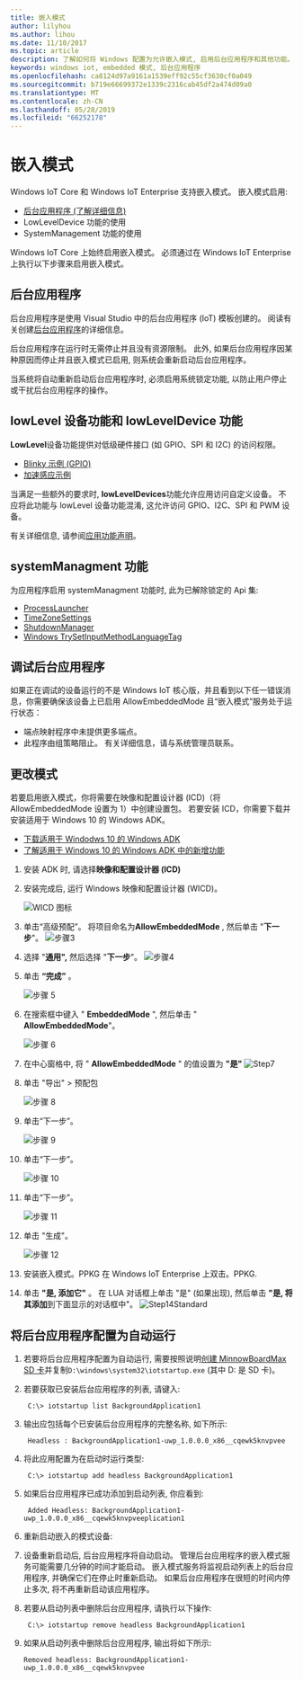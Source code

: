 ```yaml
---
title: 嵌入模式
author: lilyhou
ms.author: lihou
ms.date: 11/10/2017
ms.topic: article
description: 了解如何将 Windows 配置为允许嵌入模式, 启用后台应用程序和其他功能。
keywords: windows iot, embedded 模式, 后台应用程序
ms.openlocfilehash: ca8124d97a9161a1539eff92c55cf3630cf0a049
ms.sourcegitcommit: b719e66699372e1339c2316cab45df2a474d09a0
ms.translationtype: MT
ms.contentlocale: zh-CN
ms.lasthandoff: 05/28/2019
ms.locfileid: "66252178"
---
```

# <a name="embedded-mode"></a>嵌入模式

Windows IoT Core 和 Windows IoT Enterprise 支持嵌入模式。 嵌入模式启用:

* [后台应用程序 (了解详细信息)](https://docs.microsoft.com/windows/iot-core/develop-your-app/backgroundapplications)
* LowLevelDevice 功能的使用
* SystemManagement 功能的使用

Windows IoT Core 上始终启用嵌入模式。
必须通过在 Windows IoT Enterprise 上执行以下步骤来启用嵌入模式。

## <a name="background-applications"></a>后台应用程序

后台应用程序是使用 Visual Studio 中的后台应用程序 (IoT) 模板创建的。
阅读有关创建[后台应用程序](https://docs.microsoft.com/windows/iot-core/develop-your-app/backgroundapplications)的详细信息。

后台应用程序在运行时无需停止并且没有资源限制。 此外, 如果后台应用程序因某种原因而停止并且嵌入模式已启用, 则系统会重新启动后台应用程序。

当系统将自动重新启动后台应用程序时, 必须启用系统锁定功能, 以防止用户停止或干扰后台应用程序的操作。

## <a name="lowlevel-device-capability-and-lowleveldevice-capability"></a>lowLevel 设备功能和 lowLevelDevice 功能

**LowLevel**设备功能提供对低级硬件接口 (如 GPIO、SPI 和 I2C) 的访问权限。

* [Blinky 示例 (GPIO)](https://developer.microsoft.com/en-us/windows/iot/samples/helloblinky)
* [加速感应示例](https://github.com/Microsoft/Windows-iotcore-samples/tree/master/Samples/Accelerometer)

当满足一些额外的要求时, **lowLevelDevices**功能允许应用访问自定义设备。 不应将此功能与 lowLevel 设备功能混淆, 这允许访问 GPIO、I2C、SPI 和 PWM 设备。

有关详细信息, 请参阅[应用功能声明](https://docs.microsoft.com/en-us/windows/uwp/packaging/app-capability-declarations)。

## <a name="systemmanagment-capability"></a>systemManagment 功能

为应用程序启用 systemManagment 功能时, 此为已解除锁定的 Api 集:  

* [ProcessLauncher](https://msdn.microsoft.com/library/windows/apps/windows.system.processlauncher.aspx)
* [TimeZoneSettings](https://msdn.microsoft.com/library/windows/apps/windows.system.timezonesettings.aspx)
* [ShutdownManager](https://msdn.microsoft.com/library/windows/apps/windows.system.shutdownmanager.aspx)
* [Windows TrySetInputMethodLanguageTag](https://msdn.microsoft.com/library/windows/apps/windows.globalization.language.trysetinputmethodlanguagetag.aspx)

## <a name="debugging-background-applications"></a>调试后台应用程序

如果正在调试的设备运行的不是 Windows IoT 核心版，并且看到以下任一错误消息，你需要确保该设备上已启用 AllowEmbeddedMode 且“嵌入模式”服务处于运行状态：

* 端点映射程序中未提供更多端点。
* 此程序由组策略阻止。 有关详细信息，请与系统管理员联系。

## <a name="changing-the-mode"></a>更改模式
若要启用嵌入模式，你将需要在映像和配置设计器 (ICD)（将 AllowEmbeddedMode 设置为 1）中创建设置包。  若要安装 ICD，你需要下载并安装适用于 Windows 10 的 Windows ADK。

* [下载适用于 Windodws 10 的 Windows ADK](http://go.microsoft.com/fwlink/p/?LinkId=526740)
* [了解适用于 Windows 10 的 Windows ADK 中的新增功能](https://msdn.microsoft.com/library/windows/hardware/dn927348(v=vs.85).aspx)

1. 安装 ADK 时, 请选择**映像和配置设计器 (ICD)**
2. 安装完成后, 运行 Windows 映像和配置设计器 (WICD)。

    ![WICD 图标](../media/EmbeddedMode/WICD_Icon.png)

3. 单击“高级预配”。  将项目命名为**AllowEmbeddedMode** , 然后单击 "**下一步**"。
    ![步骤3](../media/EmbeddedMode/Step3.png)

4. 选择 "**通用",** 然后选择 "**下一步**"。
    ![步骤4](../media/EmbeddedMode/Step4.png)

5. 单击 **“完成”** 。

    ![步骤 5](../media/EmbeddedMode/Step5.png)

6. 在搜索框中键入 " **EmbeddedMode** ", 然后单击 " **AllowEmbeddedMode**"。

    ![步骤 6](../media/EmbeddedMode/Step6.png)

7. 在中心窗格中, 将 " **AllowEmbeddedMode** " 的值设置为 **"是"** ![Step7](../media/EmbeddedMode/Step7.png)

8. 单击 "导出" > 预配包

    ![步骤 8](../media/EmbeddedMode/Step8.png)

9. 单击“下一步”。

    ![步骤 9](../media/EmbeddedMode/Step9.png)

10. 单击“下一步”。

    ![步骤 10](../media/EmbeddedMode/Step10.png)

11. 单击“下一步”。

    ![步骤 11](../media/EmbeddedMode/Step11.png)

12. 单击 "生成"。

    ![步骤 12](../media/EmbeddedMode/Step12.png)

13. 安装嵌入模式。PPKG 在 Windows IoT Enterprise 上双击。PPKG.

14. 单击 **"是, 添加它"** 。
    在 LUA 对话框上单击 "是" (如果出现), 然后单击 **"是, 将其添加**到下面显示的对话框中"。
    ![Step14Standard](../media/EmbeddedMode/Step14Standard.png)


## <a name="configuring-a-background-application-to-run-automatically"></a>将后台应用程序配置为自动运行
1. 若要将后台应用程序配置为自动运行, 需要按照说明[创建 MinnowBoardMax SD 卡](https://developer.microsoft.com/en-us/windows/iot/getstarted)并复制`D:\windows\system32\iotstartup.exe` (其中 D: 是 SD 卡)。

2. 若要获取已安装后台应用程序的列表, 请键入:

        C:\> iotstartup list BackgroundApplication1

3. 输出应包括每个已安装后台应用程序的完整名称, 如下所示:

        Headless : BackgroundApplication1-uwp_1.0.0.0_x86__cqewk5knvpvee

5. 将此应用配置为在启动时运行类型:

        C:\> iotstartup add headless BackgroundApplication1

6. 如果后台应用程序已成功添加到启动列表, 你应看到:

        Added Headless: BackgroundApplication1-uwp_1.0.0.0_x86__cqewk5knvpveeplication1

7. 重新启动嵌入的模式设备:

8. 设备重新启动后, 后台应用程序将自动启动。  管理后台应用程序的嵌入模式服务可能需要几分钟的时间才能启动。  嵌入模式服务将监视启动列表上的后台应用程序, 并确保它们在停止时重新启动。  如果后台应用程序在很短的时间内停止多次, 将不再重新启动该应用程序。

9. 若要从启动列表中删除后台应用程序, 请执行以下操作:

        C:\> iotstartup remove headless BackgroundApplication1

10. 如果从启动列表中删除后台应用程序, 输出将如下所示:

        Removed headless: BackgroundApplication1-uwp_1.0.0.0_x86__cqewk5knvpvee
